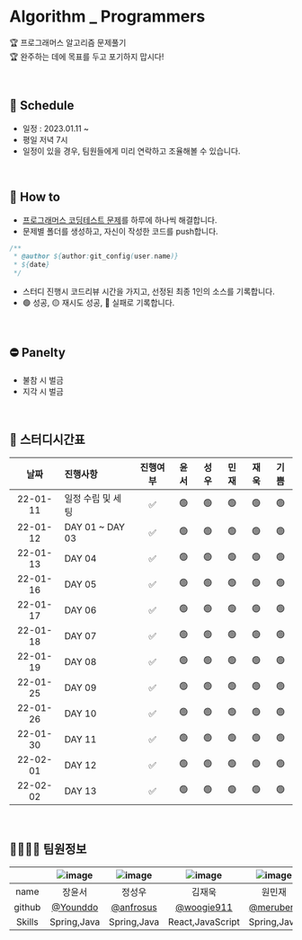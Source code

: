 # Algorithm _ Programmers
🏆 프로그래머스 알고리즘 문제풀기    
🏆 완주하는 데에 목표를 두고 포기하지 맙시다!

<br>

## 📆 Schedule
* 일정 : 2023.01.11 ~ 
* 평일 저녁 7시
* 일정이 있을 경우, 팀원들에게 미리 연락하고 조율해볼 수 있습니다.

<br>

## 📃 How to 
* [프로그래머스 코딩테스트 문제](https://school.programmers.co.kr/learn/challenges?order=acceptance_asc&page=1&levels=1%2C0)를 하루에 하나씩 해결합니다.
* 문제별 폴더를 생성하고, 자신이 작성한 코드를 push합니다.
```java
/**
 * @author ${author:git_config(user.name)}
 * ${date}
 */ 
 ```
* 스터디 진행시 코드리뷰 시간을 가지고, 선정된 최종 1인의 소스를 기록합니다.
* 🟢 성공, 🟡 재시도 성공, 🔴 실패로 기록합니다.

<br>

## ⛔ Panelty
* 불참 시 벌금
* 지각 시 벌금

<br>

## 📌 스터디시간표
|날짜|진행사항|진행여부|윤서|성우|민재|재욱|기쁨|
|:---:|:---|:---:|:---:|:---:|:---:|:---:|:---:|
|22-01-11| 일정 수립 및 세팅 |✅|🟢|🟢|🟢|🟢|🟢|
|22-01-12|DAY 01 ~ DAY 03|✅|🟢|🟢|🟢|🟢|🟢|
|22-01-13|DAY 04|✅|🟢|🟢|🟢|🟢|🟢|
|22-01-16|DAY 05|✅|🟢|🟢|🟢|🟢|🟢|
|22-01-17|DAY 06|✅|🟢|🟢|🟢|🟢|🟢|
|22-01-18|DAY 07|✅|🟢|🟢|🟢|🟢|🟢|
|22-01-19|DAY 08|✅|🟢|🟢|🟢|🟢|🟢|
|22-01-25|DAY 09|✅|🟢|🟢|🟢|🟢|🟢|
|22-01-26|DAY 10|✅|🟢|🟢|🟢|🟢|🟢|
|22-01-30|DAY 11|✅|🟢|🟢|🟢|🟢|🟢|
|22-02-01|DAY 12|✅|🟢|🟢|🟢|🟢|🟢|
|22-02-02|DAY 13|✅|🟢|🟢|🟢|🟢|🟢|


<br>

## 👨‍👩‍👧‍👧 팀원정보

||![image](https://user-images.githubusercontent.com/99253403/211563396-1939db91-d2cb-4d57-a51d-5f388cc86b1e.png)|![image](https://user-images.githubusercontent.com/99253403/211563364-98d1cfa8-f1e4-46cd-a823-c9603e266dc2.png)|![image](https://user-images.githubusercontent.com/99253403/211563333-3fb8c5f0-3aac-49d2-99fe-b77f73d129f0.png)|![image](https://user-images.githubusercontent.com/99253403/211563287-77877c84-2ca6-4af6-a907-7b76f7b9d5cf.png)|![image](https://avatars.githubusercontent.com/u/66793842?v=4)|
|:---:|:---:|:---:|:---:|:---:|:---:|
|name|장윤서|정성우|김재욱|원민재|오기쁨|
|github|[@Younddo](https://github.com/Younddo)|[@anfrosus](https://github.com/anfrosus)|[@woogie911](https://github.com/WooGie911)|[@meruberu](https://github.com/meruberu)|[@joyfive](https://github.com/joyfive)|
|Skills|Spring,Java|Spring,Java|React,JavaScript|Spring,Java|React,JavaScript|
